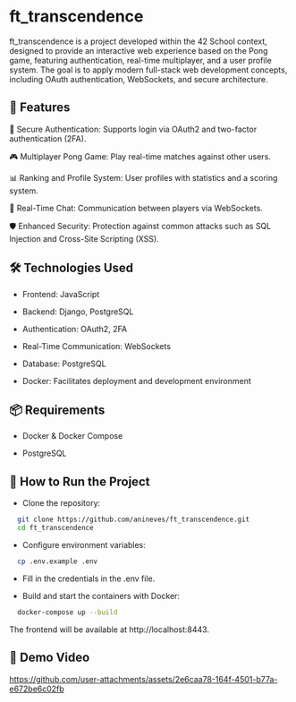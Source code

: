 # ft_transcendence

ft_transcendence is a project developed within the 42 School context, designed to provide an interactive web experience based on the Pong game, featuring authentication, real-time multiplayer, and a user profile system. The goal is to apply modern full-stack web development concepts, including OAuth authentication, WebSockets, and secure architecture.


## 🚀 Features

  🔑 Secure Authentication: Supports login via OAuth2 and two-factor authentication (2FA).

  🎮 Multiplayer Pong Game: Play real-time matches against other users.

  📊 Ranking and Profile System: User profiles with statistics and a scoring system.
  
  💬 Real-Time Chat: Communication between players via WebSockets.

  🛡️ Enhanced Security: Protection against common attacks such as SQL Injection and Cross-Site Scripting (XSS).



## 🛠️ Technologies Used

 - Frontend: JavaScript

 - Backend: Django, PostgreSQL

 - Authentication: OAuth2, 2FA

 - Real-Time Communication: WebSockets

 - Database: PostgreSQL

 - Docker: Facilitates deployment and development environment



## 📦 Requirements

 - Docker & Docker Compose

 - PostgreSQL

## 🔧 How to Run the Project

 - Clone the repository:

``` bash
  git clone https://github.com/anineves/ft_transcendence.git
  cd ft_transcendence
```
 - Configure environment variables:

``` bash
  cp .env.example .env
```
 - Fill in the credentials in the .env file.
  
 - Build and start the containers with Docker:

``` bash
  docker-compose up --build
```

  The frontend will be available at http://localhost:8443.


## 🎥 Demo Video


https://github.com/user-attachments/assets/2e6caa78-164f-4501-b77a-e672be6c02fb


